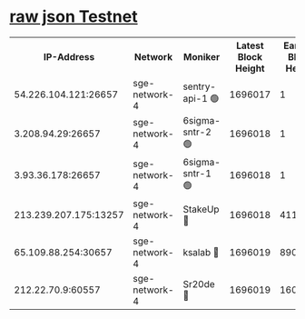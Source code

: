 
[raw json Testnet](https://rpc-check.sget.stavr.tech/sget/rpc-sget-result.json)
=


<table><tr><th>IP-Address</th><th>Network</th><th>Moniker</th><th>Latest Block Height</th><th>Earliest Block Height</th><th>Catching Up</th><th>Tx Index</th><th>Voting Power</th><th>Scan Time</th></tr><tr><td>54.226.104.121:26657</td><td>sge-network-4</td><td>sentry-api-1 🟢</td><td>1696017</td><td>1</td><td>False</td><td>on</td><td>0</td><td>2024-02-23T04:27:13.132977522UTC</td></tr><tr><td>3.208.94.29:26657</td><td>sge-network-4</td><td>6sigma-sntr-2 🟢</td><td>1696018</td><td>1</td><td>False</td><td>on</td><td>0</td><td>2024-02-23T04:27:22.561094306UTC</td></tr><tr><td>3.93.36.178:26657</td><td>sge-network-4</td><td>6sigma-sntr-1 🟢</td><td>1696018</td><td>1</td><td>False</td><td>on</td><td>0</td><td>2024-02-23T04:27:23.249882911UTC</td></tr><tr><td>213.239.207.175:13257</td><td>sge-network-4</td><td>StakeUp 🔴</td><td>1696018</td><td>411001</td><td>False</td><td>off</td><td>100</td><td>2024-02-23T04:27:21.565922301UTC</td></tr><tr><td>65.109.88.254:30657</td><td>sge-network-4</td><td>ksalab 🔴</td><td>1696019</td><td>890001</td><td>False</td><td>off</td><td>2188</td><td>2024-02-23T04:27:25.661209384UTC</td></tr><tr><td>212.22.70.9:60557</td><td>sge-network-4</td><td>Sr20de 🔴</td><td>1696019</td><td>1608978</td><td>False</td><td>on</td><td>104</td><td>2024-02-23T04:27:28.071495687UTC</td></tr></table>
